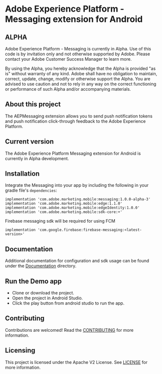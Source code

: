# Adobe Experience Platform - Messaging extension for Android

## ALPHA
Adobe Experience Platform - Messaging is currently in Alpha. Use of this code is by invitation only and not otherwise supported by Adobe. Please contact your Adobe Customer Success Manager to learn more.

By using the Alpha, you hereby acknowledge that the Alpha is provided "as is" without warranty of any kind. Adobe shall have no obligation to maintain, correct, update, change, modify or otherwise support the Alpha. You are advised to use caution and not to rely in any way on the correct functioning or performance of such Alpha and/or accompanying materials.

## About this project
The AEPMessaging extension allows you to send push notification tokens and push notification click-through feedback to the Adobe Experience Platform.

## Current version
The Adobe Experience Platform Messaging extension for Android is currently in Alpha development.

## Installation
Integrate the Messaging into your app by including the following in your gradle file's `dependencies`:

```
implementation 'com.adobe.marketing.mobile:messaging:1.0.0-alpha-3'
implementation 'com.adobe.marketing.mobile:edge:1.1.0'
implementation 'com.adobe.marketing.mobile:edgeIdentity:1.0.0'
implementation 'com.adobe.marketing.mobile:sdk-core:+'
```

Firebase messaging sdk will be required for using FCM
```
implementation 'com.google.firebase:firebase-messaging:<latest-version>'
```

## Documentation
Additional documentation for configuration and sdk usage can be found under the [Documentation](Documentation/README.md) directory.

## Run the Demo app
- Clone or download the project.
- Open the project in Android Studio.
- Click the play button from android studio to run the app.

## Contributing
Contributions are welcomed! Read the [CONTRIBUTING](.github/CONTRIBUTING.md) for more information.

## Licensing
This project is licensed under the Apache V2 License. See [LICENSE](LICENSE) for more information.
